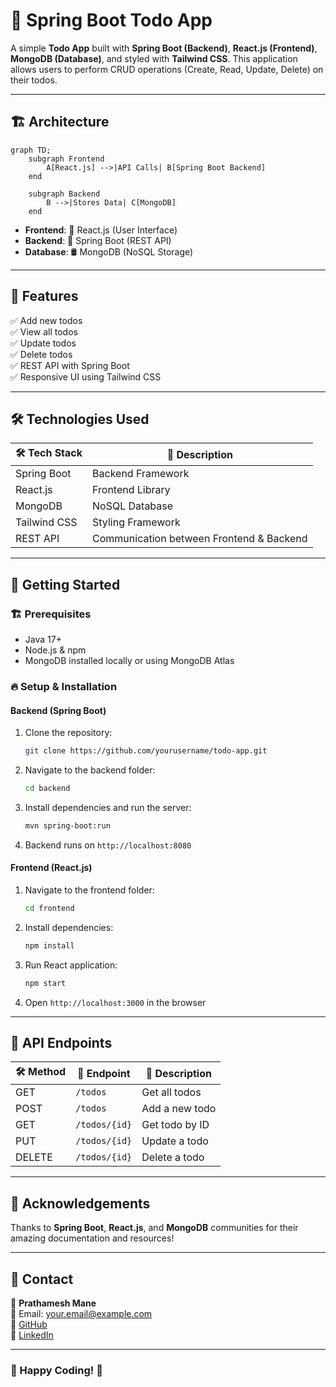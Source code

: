 # 📌 Spring Boot Todo App

A simple **Todo App** built with **Spring Boot (Backend)**, **React.js (Frontend)**, **MongoDB (Database)**, and styled with **Tailwind CSS**. This application allows users to perform CRUD operations (Create, Read, Update, Delete) on their todos.

---

## 🏗️ Architecture

```mermaid
graph TD;
    subgraph Frontend
        A[React.js] -->|API Calls| B[Spring Boot Backend]
    end
    
    subgraph Backend
        B -->|Stores Data| C[MongoDB]
    end
```

- **Frontend**: 🎨 React.js (User Interface)
- **Backend**: 🚀 Spring Boot (REST API)
- **Database**: 🛢️ MongoDB (NoSQL Storage)

---

## 📌 Features

✅ Add new todos  
✅ View all todos  
✅ Update todos  
✅ Delete todos  
✅ REST API with Spring Boot  
✅ Responsive UI using Tailwind CSS

---

## 🛠️ Technologies Used

| 🛠️ Tech Stack  | 🚀 Description |
|-------------|------------|
| Spring Boot | Backend Framework |
| React.js    | Frontend Library |
| MongoDB     | NoSQL Database |
| Tailwind CSS | Styling Framework |
| REST API    | Communication between Frontend & Backend |

---

## 🚀 Getting Started

### 🏗️ Prerequisites

- Java 17+
- Node.js & npm
- MongoDB installed locally or using MongoDB Atlas

### 🔥 Setup & Installation

#### Backend (Spring Boot)

1. Clone the repository:
   ```bash
   git clone https://github.com/yourusername/todo-app.git
   ```
2. Navigate to the backend folder:
   ```bash
   cd backend
   ```
3. Install dependencies and run the server:
   ```bash
   mvn spring-boot:run
   ```
4. Backend runs on `http://localhost:8080`

#### Frontend (React.js)

1. Navigate to the frontend folder:
   ```bash
   cd frontend
   ```
2. Install dependencies:
   ```bash
   npm install
   ```
3. Run React application:
   ```bash
   npm start
   ```
4. Open `http://localhost:3000` in the browser

---

## 📡 API Endpoints

| 🛠️ Method  | 🔗 Endpoint         | 📌 Description          |
|---------|-----------------|----------------------|
| GET     | `/todos`        | Get all todos       |
| POST    | `/todos`        | Add a new todo      |
| GET     | `/todos/{id}`   | Get todo by ID      |
| PUT     | `/todos/{id}`   | Update a todo       |
| DELETE  | `/todos/{id}`   | Delete a todo       |

---

 

## 🙌 Acknowledgements

Thanks to **Spring Boot**, **React.js**, and **MongoDB** communities for their amazing documentation and resources!

---

## 📩 Contact

👤 **Prathamesh Mane**  
📧 Email: your.email@example.com  
🔗 [GitHub](https://github.com/prathameshmane019)  
🔗 [LinkedIn](www.linkedin.com/in/prathamesh-mane-2308a5241)  

---

### 🎯 Happy Coding! 🚀

